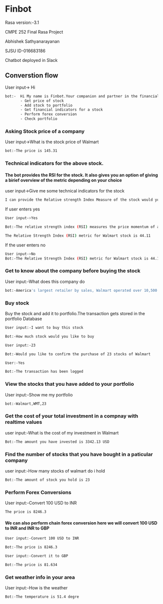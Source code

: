 # Finbot
Rasa version:-3.1

CMPE 252 Final Rasa Project

Abhishek Sathyanarayanan

SJSU ID-016683186

Chatbot deployed in Slack

## Converstion flow

User input-> Hi

```sh
bot:-  Hi My name is Finbot.Your companion and partner in the financial world.I can perform the following operations
       - Get price of stock
       - Add stock to portfolio
       - Get financial indicators for a stock
       - Perform forex conversion
       - Check portfolio
```
### Asking Stock price of a company

User input->What is the stock price of Walmart

```sh
bot:-The price is 145.31
```

### Technical indicators for the above stock.

#### The bot provides the RSI for the stock. It also gives you an option of giving a birief overview of the metric depending on your choice

user input->Give me some technical indicators for the stock

```sh
I can provide the Relative strength Index Measure of the stock would you like me to provide a brief overview of the metric
```

If user enters yes

```sh
User input->Yes

Bot:-The relative strength index (RSI) measures the price momentum of a stock or other security. The basic idea behind the RSI is to measure how quickly traders are bidding the price of the security up or down. The RSI plots this result on a scale of 0 to 100.Readings below 30 generally indicate that the stock is oversold, while readings above 70 indicate that it is overbought. Traders will often place this RSI chart below the price chart for the security, so they can compare its recent momentum against its market price.

The Relative Strength Index (RSI) metric for Walmart stock is 44.11
```

If the user enters no

```sh
User input->No
Bot:-The Relative Strength Index (RSI) metric for Walmart stock is 44.11
```

### Get to know about the company before buying the stock

User input:-What does this company do

```sh
bot:-America's largest retailer by sales, Walmart operated over 10,500 stores under 46 banners at the end of fiscal 2022, selling a variety of general merchandise and grocery items. Its home market accounted for 82% of sales in fiscal 2022, with Mexico and Central America (6%) and Canada (4%) its largest external markets. In the United States at the namesake banner, around 56% of sales come from grocery, 32% from general merchandise, and 11% from health and wellness items. The company operates several e-commerce properties apart from its eponymous site, including Flipkart and shoes.com (it also owns a roughly 10% stake in Chinese online retailer JD.com). Combined, e-commerce accounted for about 13% of fiscal 2022 sales.
```

### Buy stock

Buy the stock and add it to portfolio.The transaction gets stored in the portfolio Database

```sh
User input:-I want to buy this stock

Bot:-How much stock would you like to buy

User input:-23

Bot:-Would you like to confirm the purchase of 23 stocks of Walmart

User:-Yes

Bot:-The transaction has been logged
```

### View the stocks that you have added to your portfolio

User input:-Show me my portfolio

```sh
bot:-Walmart,WMT,23
```

### Get the cost of your total investment in a compnay with realtime values

user input:-What is the cost of my investment in Walmart

```sh
Bot:-The amount you have invested is 3342.13 USD
```

### Find the number of stocks that you have bought in a paticular company

user input:-How many stocks of walmart do i hold

```sh
Bot:-The amount of stock you hold is 23
```

### Perform Forex Conversions

User input:-Convert 100 USD to INR

```sh
The price is 8246.3
```

#### We can also perform chain forex conversion here we will convert 100 USD to INR and INR to GBP


```sh
User input:-Convert 100 USD to INR

Bot:-The price is 8246.3

User input:-Convert it to GBP

Bot:-The price is 81.634

```
### Get weather info in your area

User input:-How is the weather

```sh
Bot:-The temperature is 51.4 degre
```
